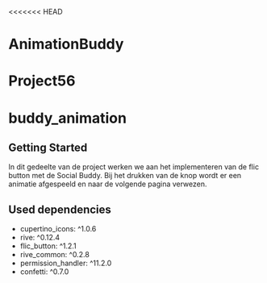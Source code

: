 <<<<<<< HEAD
# AnimationBuddy
Project56
=======
# buddy_animation



## Getting Started

In dit gedeelte van de project werken we aan het implementeren van de flic button met de Social Buddy. Bij het drukken van de knop wordt er een animatie afgespeeld en naar de volgende pagina verwezen.

## Used dependencies
- cupertino_icons: ^1.0.6
- rive: ^0.12.4
- flic_button: ^1.2.1
- rive_common: ^0.2.8
- permission_handler: ^11.2.0
- confetti: ^0.7.0